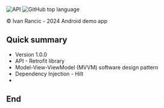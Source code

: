 ![API](https://img.shields.io/badge/API-23%2B-brightgreen.svg?style=flat) ![GitHub top language](https://img.shields.io/github/languages/top/ashwini009/TvFlix?style=plastic)

© Ivan Rancic - 2024 Android demo app

## Quick summary

* Version 1.0.0
* API - Retrofit library
* Model-View-ViewModel (MVVM) software design pattern
* Dependency Injection - Hilt
* 

## End

